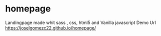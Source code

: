 # homepage
Landingpage made whit sass , css, html5 and Vanilla javascript 
Demo Url 
https://joselgomezc22.github.io/homepage/
